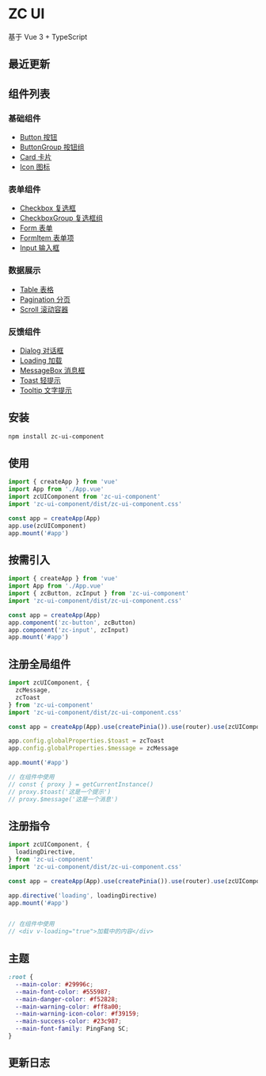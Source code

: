 

# ZC UI

基于 Vue 3 + TypeScript 


## 最近更新


## 组件列表

### 基础组件
- [Button 按钮](src/packages/button/README.MD)
- [ButtonGroup 按钮组](src/packages/buttonGroup/README.MD)
- [Card 卡片](src/packages/card/README.MD)
- [Icon 图标](src/packages/icon/README.MD)

### 表单组件
- [Checkbox 复选框](src/packages/checkbox/README.MD)
- [CheckboxGroup 复选框组](src/packages/checkboxGroup/README.MD)
- [Form 表单](src/packages/form/README.MD)
- [FormItem 表单项](src/packages/formItem/README.MD)
- [Input 输入框](src/packages/input/README.MD)

### 数据展示
- [Table 表格](src/packages/table/README.MD)
- [Pagination 分页](src/packages/pagination/README.MD)
- [Scroll 滚动容器](src/packages/scroll/README.MD)

### 反馈组件
- [Dialog 对话框](src/packages/dialog/README.MD)
- [Loading 加载](src/packages/loading/README.MD)
- [MessageBox 消息框](src/packages/messageBox/README.MD)
- [Toast 轻提示](src/packages/toast/README.MD)
- [Tooltip 文字提示](src/packages/tooltip/README.MD)

## 安装

```bash
npm install zc-ui-component
```

## 使用

```js
import { createApp } from 'vue'
import App from './App.vue'
import zcUIComponent from 'zc-ui-component'
import 'zc-ui-component/dist/zc-ui-component.css'

const app = createApp(App)
app.use(zcUIComponent)
app.mount('#app')
```

## 按需引入

```js
import { createApp } from 'vue'
import App from './App.vue'
import { zcButton, zcInput } from 'zc-ui-component'
import 'zc-ui-component/dist/zc-ui-component.css'

const app = createApp(App)
app.component('zc-button', zcButton)
app.component('zc-input', zcInput)
app.mount('#app')
```

## 注册全局组件

```js
import zcUIComponent, {
  zcMessage,
  zcToast
} from 'zc-ui-component'
import 'zc-ui-component/dist/zc-ui-component.css'

const app = createApp(App).use(createPinia()).use(router).use(zcUIComponent)

app.config.globalProperties.$toast = zcToast
app.config.globalProperties.$message = zcMessage

app.mount('#app')

// 在组件中使用
// const { proxy } = getCurrentInstance()
// proxy.$toast('这是一个提示')
// proxy.$message('这是一个消息')
```

## 注册指令

```js
import zcUIComponent, {
  loadingDirective,
} from 'zc-ui-component'
import 'zc-ui-component/dist/zc-ui-component.css'

const app = createApp(App).use(createPinia()).use(router).use(zcUIComponent)

app.directive('loading', loadingDirective)
app.mount('#app')


// 在组件中使用
// <div v-loading="true">加载中的内容</div>
```

## 主题

```scss
:root {
  --main-color: #29996c;
  --main-font-color: #555987;
  --main-danger-color: #f52828;
  --main-warning-color: #ff8a00;
  --main-warning-icon-color: #f39159;
  --main-success-color: #23c987;
  --main-font-family: PingFang SC;
}
```


## 更新日志

